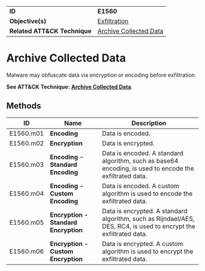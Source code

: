 |||
|---|---|
|**ID**|**E1560**|
|**Objective(s)**|[Exfiltration](https://github.com/MBCProject/mbc-markdown/tree/master/exfiltration)|
|**Related ATT&CK Technique**|[Archive Collected Data](https://attack.mitre.org/techniques/T1560/)|


Archive Collected Data
======================
Malware may obfuscate data via encryption or encoding before exfiltration.

**See ATT&CK Technique:** [**Archive Collected Data**](https://attack.mitre.org/techniques/T1560/).

Methods
-------
|ID|Name|Description|
|---|---|---|
|E1560.m01|**Encoding**|Data is encoded.|
|E1560.m02|**Encryption**|Data is encrypted.|
|E1560.m03|**Encoding - Standard Encoding**|Data is encoded. A standard algorithm, such as base64 encoding, is used to encode the exfiltrated data.|
|E1560.m04|**Encoding - Custom Encoding**|Data is encoded. A custom algorithm is used to encode the exfiltrated data.|
|E1560.m05|**Encryption - Standard Encryption**|Data is encrypted. A standard algorithm, such as Rijndael/AES, DES, RC4, is used to encrypt the exfiltrated data.|
|E1560.m06|**Encryption - Custom Encryption**|Data is encrypted. A custom algorithm is used to encrypt the exfiltrated data.|
